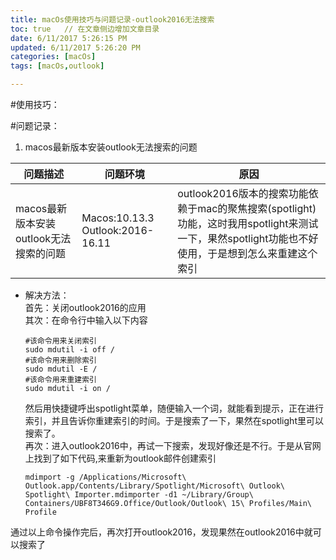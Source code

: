 ```yaml
---
title: macOs使用技巧与问题记录-outlook2016无法搜索
toc: true   // 在文章侧边增加文章目录
date: 6/11/2017 5:26:15 PM 
updated: 6/11/2017 5:26:20 PM 
categories: [macOs]
tags: [macOs,outlook]

---
```


#使用技巧：

#问题记录：
1. macos最新版本安装outlook无法搜索的问题

| 问题描述 | 问题环境 | 原因 |
| --- | --- | --- |
| macos最新版本安装    outlook无法搜索的问题 | Macos:10.13.3   Outlook:2016-16.11 | outlook2016版本的搜索功能依赖于mac的聚焦搜索(spotlight)功能，这时我用spotlight来测试一下，果然spotlight功能也不好使用，于是想到怎么来重建这个索引 |

* 解决方法：  
首先：关闭outlook2016的应用  
其次：在命令行中输入以下内容

    ```shell
    #该命令用来关闭索引
    sudo mdutil -i off /
    #该命令用来删除索引
    sudo mdutil -E /
    #该命令用来重建索引
    sudo mdutil -i on /
    
    ```
    然后用快捷键呼出spotlight菜单，随便输入一个词，就能看到提示，正在进行索引，并且告诉你重建索引的时间。于是搜索了一下，果然在spotlight里可以搜索了。  
再次：进入outlook2016中，再试一下搜索，发现好像还是不行。于是从官网上找到了如下代码,来重新为outlook邮件创建索引  

    ```shell
    mdimport -g /Applications/Microsoft\ Outlook.app/Contents/Library/Spotlight/Microsoft\ Outlook\ Spotlight\ Importer.mdimporter -d1 ~/Library/Group\ Containers/UBF8T346G9.Office/Outlook/Outlook\ 15\ Profiles/Main\ Profile
    ```    
通过以上命令操作完后，再次打开outlook2016，发现果然在outlook2016中就可以搜索了    

